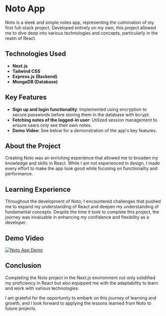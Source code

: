 # Noto App

Noto is a sleek and simple notes app, representing the culmination of my first full-stack project. Developed entirely on my own, this project allowed me to dive deep into various technologies and concepts, particularly in the realm of React.

## Technologies Used

- **Next.js**
- **Tailwind CSS**
- **Express.js (Backend)**
- **MongoDB (Database)**

## Key Features

- **Sign up and login functionality**: Implemented using encryption to secure passwords before storing them in the database with bcrypt.
- **Fetching notes of the logged-in user**: Utilized session management to ensure users only see their own notes.
- **Demo Video**: See below for a demonstration of the app's key features.

## About the Project

Creating Noto was an enriching experience that allowed me to broaden my knowledge and skills in React. While I am not experienced in design, I made every effort to make the app look good while focusing on functionality and performance.

## Learning Experience

Throughout the development of Noto, I encountered challenges that pushed me to expand my understanding of React and deepen my understanding of fundamental concepts. Despite the time it took to complete this project, the journey was invaluable in enhancing my confidence and flexibility as a developer.

## Demo Video

[![Noto App Demo](https://img.youtube.com/vi/dykxyVg_aWw/0.jpg)](https://www.youtube.com/watch?v=dykxyVg_aWw)


## Conclusion

Completing the Noto project in the Next.js environment not only solidified my proficiency in React but also equipped me with the adaptability to learn and work with various technologies.

I am grateful for the opportunity to embark on this journey of learning and growth, and I look forward to applying the lessons learned from Noto to future projects.

